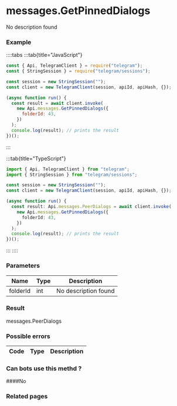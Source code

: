 # messages.GetPinnedDialogs

No description found

### [](#example)Example

::::tabs
:::tab{title="JavaScript"}

```js
const { Api, TelegramClient } = require("telegram");
const { StringSession } = require("telegram/sessions");

const session = new StringSession("");
const client = new TelegramClient(session, apiId, apiHash, {});

(async function run() {
  const result = await client.invoke(
    new Api.messages.GetPinnedDialogs({
      folderId: 43,
    })
  );
  console.log(result); // prints the result
})();
```

:::

:::tab{title="TypeScript"}

```ts
import { Api, TelegramClient } from "telegram";
import { StringSession } from "telegram/sessions";

const session = new StringSession("");
const client = new TelegramClient(session, apiId, apiHash, {});

(async function run() {
  const result: Api.messages.PeerDialogs = await client.invoke(
    new Api.messages.GetPinnedDialogs({
      folderId: 43,
    })
  );
  console.log(result); // prints the result
})();
```

:::
::::

### [](#parameters)Parameters

|   Name   | Type | Description          |
| :------: | ---- | -------------------- |
| folderId | int  | No description found |

### [](#result)Result

messages.PeerDialogs

### [](#possible-errors)Possible errors

| Code | Type | Description |
| :--: | ---- | ----------- |

### [](#can-bots-use-this-method)Can bots use this methd ?

####No

### [](#related-pages)Related pages
